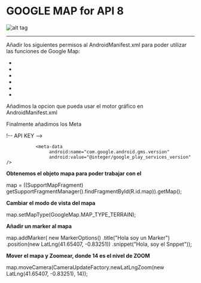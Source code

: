GOOGLE MAP for API 8
====================
![alt tag](http://www.hosteriamirasierra.com/images/GOOGLE-MAPAS.jpg)

* * *
Añadir los siguientes permisos al AndroidManifest.xml para poder utilizar las funciones de Google Map:

 * <uses-permission android:name="android.permission.ACCESS_NETWORK_STATE" />
 * <uses-permission android:name="android.permission.INTERNET" />
 * <uses-permission android:name="com.google.android.providers.gsf.permission.READ_GSERVICES" />
 * <uses-permission android:name="android.permission.WRITE_EXTERNAL_STORAGE" />
 * <uses-permission android:name="android.permission.ACCESS_COARSE_LOCATION" />
 * <uses-permission android:name="android.permission.ACCESS_FINE_LOCATION" />

Añadimos la opcion que pueda usar el motor gráfico en AndroidManifest.xml

<uses-feature
        android:glEsVersion="0x00020000"
        android:required="true" />
        
Finalmente añadimos los Meta

!-- API KEY -->
               <meta-data
            android:name="com.google.android.maps.v2.API_KEY"
            android:value="AIzaSyAFqqUyLB30YYLkaAo9vpDyI_H74QCe88Q" />
        
               <meta-data
                    android:name="com.google.android.gms.version"
                    android:value="@integer/google_play_services_version" />
        


**Obtenemos el objeto mapa para poder trabajar con el**

map = ((SupportMapFragment) getSupportFragmentManager().findFragmentById(R.id.map)).getMap();
		
**Cambiar el modo de vista del mapa**

map.setMapType(GoogleMap.MAP_TYPE_TERRAIN);
		
**Añadir un marker al mapa**

map.addMarker(
	new MarkerOptions()
    .title("Hola soy un Marker")
    .position(new LatLng(41.65407, -0.83251))
    .snippet("Hola, soy el Snppet"));
		
**Mover el mapa y Zoomear, donde 14 es el nivel de ZOOM**

map.moveCamera(CameraUpdateFactory.newLatLngZoom(new LatLng(41.65407, -0.83251), 14));
